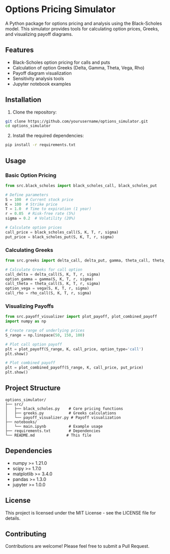 # Options Pricing Simulator

A Python package for options pricing and analysis using the Black-Scholes model. This simulator provides tools for calculating option prices, Greeks, and visualizing payoff diagrams.

## Features

- Black-Scholes option pricing for calls and puts
- Calculation of option Greeks (Delta, Gamma, Theta, Vega, Rho)
- Payoff diagram visualization
- Sensitivity analysis tools
- Jupyter notebook examples

## Installation

1. Clone the repository:
```bash
git clone https://github.com/yourusername/options_simulator.git
cd options_simulator
```

2. Install the required dependencies:
```bash
pip install -r requirements.txt
```

## Usage

### Basic Option Pricing

```python
from src.black_scholes import black_scholes_call, black_scholes_put

# Define parameters
S = 100  # Current stock price
K = 100  # Strike price
T = 1.0  # Time to expiration (1 year)
r = 0.05  # Risk-free rate (5%)
sigma = 0.2  # Volatility (20%)

# Calculate option prices
call_price = black_scholes_call(S, K, T, r, sigma)
put_price = black_scholes_put(S, K, T, r, sigma)
```

### Calculating Greeks

```python
from src.greeks import delta_call, delta_put, gamma, theta_call, theta_put, vega, rho_call, rho_put

# Calculate Greeks for call option
call_delta = delta_call(S, K, T, r, sigma)
option_gamma = gamma(S, K, T, r, sigma)
call_theta = theta_call(S, K, T, r, sigma)
option_vega = vega(S, K, T, r, sigma)
call_rho = rho_call(S, K, T, r, sigma)
```

### Visualizing Payoffs

```python
from src.payoff_visualizer import plot_payoff, plot_combined_payoff
import numpy as np

# Create range of underlying prices
S_range = np.linspace(50, 150, 100)

# Plot call option payoff
plt = plot_payoff(S_range, K, call_price, option_type='call')
plt.show()

# Plot combined payoff
plt = plot_combined_payoff(S_range, K, call_price, put_price)
plt.show()
```

## Project Structure

```
options_simulator/
├── src/
│   ├── black_scholes.py    # Core pricing functions
│   ├── greeks.py           # Greeks calculations
│   └── payoff_visualizer.py # Payoff visualization
├── notebooks/
│   └── main.ipynb          # Example usage
├── requirements.txt        # Dependencies
└── README.md              # This file
```

## Dependencies

- numpy >= 1.21.0
- scipy >= 1.7.0
- matplotlib >= 3.4.0
- pandas >= 1.3.0
- jupyter >= 1.0.0

## License

This project is licensed under the MIT License - see the LICENSE file for details.

## Contributing

Contributions are welcome! Please feel free to submit a Pull Request. 